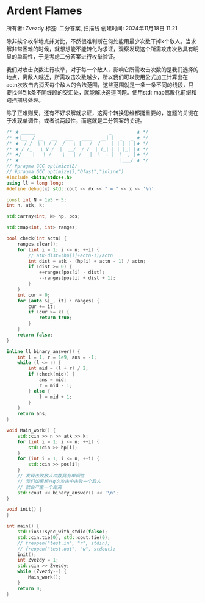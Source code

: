 # Ardent Flames

所有者: Zvezdy
标签: 二分答案, 扫描线
创建时间: 2024年11月18日 11:21

除非挨个枚举地点并对比，不然很难判断在何处能用最少次数干掉k个敌人。当求解非常困难的时候，就想想能不能转化为求证，观察发现这个所需攻击次数具有明显的单调性，于是考虑二分答案进行枚举验证。

我们对攻击次数进行枚举，对于每一个敌人，影响它所需攻击次数的是我们选择的地点，离敌人越近，所需攻击次数越少，所以我们可以使用公式加工计算出在actn次攻击内消灭每个敌人的合法范围，这些范围就是一条一条不同的线段，只要找得到k条不同线段的交汇处，就能解决这道问题。使用std::map离散化前缀和跑扫描线处理。

除了正难则反，还有不好求解就求证，这两个转换思维都挺重要的，这题的关键在于发现单调性，或者说两段性，而这就是二分答案的关键。

```cpp
/* ★ _____                           _         ★ */
/* ★|__  / __   __   ___   ____   __| |  _   _ ★ */
/* ★  / /  \ \ / /  / _ \ |_  /  / _  | | | | |★ */
/* ★ / /_   \ V /  |  __/  / /  | (_| | | |_| |★ */
/* ★/____|   \_/    \___| /___|  \__._|  \__, |★ */
/* ★                                     |___/ ★ */
// #pragma GCC optimize(2)
// #pragma GCC optimize(3,"Ofast","inline")
#include <bits/stdc++.h>
using ll = long long;
#define debug(x) std::cout << #x << " = " << x << '\n'

const int N = 1e5 + 5;
int n, atk, k;

std::array<int, N> hp, pos;

std::map<int, int> ranges;

bool check(int actn) {
    ranges.clear();
    for (int i = 1; i <= n; ++i) {
        // atk-dist=(hp[i]+actn-1)/actn
        int dist = atk - (hp[i] + actn - 1) / actn;
        if (dist >= 0) {
            ++ranges[pos[i] - dist];
            --ranges[pos[i] + dist + 1];
        }
    }
    int cur = 0;
    for (auto &[_, it] : ranges) {
        cur += it;
        if (cur >= k) {
            return true;
        }
    }
    return false;
}

inline ll binary_answer() {
    int l = 1, r = 1e9, ans = -1;
    while (l <= r) {
        int mid = (l + r) / 2;
        if (check(mid)) {
            ans = mid;
            r = mid - 1;
        } else {
            l = mid + 1;
        }
    }
    return ans;
}

void Main_work() {
    std::cin >> n >> atk >> k;
    for (int i = 1; i <= n; ++i) {
        std::cin >> hp[i];
    }
    for (int i = 1; i <= n; ++i) {
        std::cin >> pos[i];
    }
    // 发现击败敌人次数具有单调性
    // 我们如果想在q次攻击中击败一个敌人
    // 就会产生一个距离
    std::cout << binary_answer() << '\n';
}

void init() {
}

int main() {
    std::ios::sync_with_stdio(false);
    std::cin.tie(0), std::cout.tie(0);
    // freopen("test.in", "r", stdin);
    // freopen("test.out", "w", stdout);
    init();
    int Zvezdy = 1;
    std::cin >> Zvezdy;
    while (Zvezdy--) {
        Main_work();
    }
    return 0;
}
```